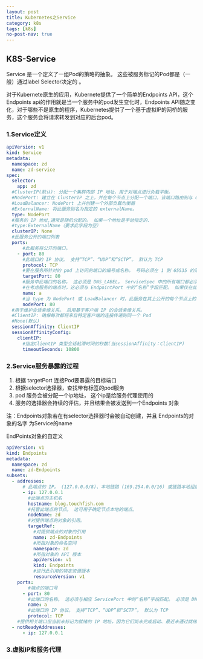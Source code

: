 ```yaml
---
layout: post
title: Kubernetes之Service
category: k8s
tags: [k8s]
no-post-nav: true
---
```


## K8S-Service



 Service 是一个定义了一组Pod的策略的抽象。 这些被服务标记的Pod都是（一般）通过label Selector决定的 。

 对于Kubernete原生的应用，Kubernete提供了一个简单的Endpoints API，这个Endpoints api的作用就是当一个服务中的pod发生变化时，Endpoints API随之变化，对于哪些不是原生的程序，Kubernetes提供了一个基于虚拟IP的网桥的服务，这个服务会将请求转发到对应的后台pod。

### 1.Service定义

```yaml
apiVersion: v1
kind: Service
metadata:
  namespace: zd
  name: zd-service
spec:
  selector:
    app: zd
  #ClusterIP(默认): 分配一个集群内部 IP 地址，用于对端点进行负载平衡。
  #NodePort: 建立在 ClusterIP 之上，并在每个节点上分配一个端口，该端口路由到与 clusterIP 相同的端点。
  #LoadBalancer: NodePort 上并创建一个外部负载均衡器
  #ExternalName: 将此服务别名为指定的 externalName。
  type: NodePort
  #服务的 IP 地址,通常是随机分配的。 如果一个地址是手动指定的.
  #type:ExternalName（要求此字段为空）
  clusterIP: None
  #此服务公开的端口列表
  ports:
      #此服务将公开的端口。
    - port: 80
      #此端口的 IP 协议。 支持“TCP”、“UDP”和“SCTP”。 默认为 TCP
      protocol: TCP
      #要在服务所针对的 pod 上访问的端口的编号或名称。 号码必须在 1 到 65535 的范围内。名称必须是 IANA SVC NAME
      targetPort: 80
      #服务中此端口的名称。 这必须是 DNS_LABEL。 ServiceSpec 中的所有端口都必须具有唯一的名称。
      #在考虑服务的端点时，这必须与 EndpointPort 中的“名称”字段匹配。 如果仅在此服务上定义了一个 ServicePort，则可选。
      name: a
      #当 type 为 NodePort 或 LoadBalancer 时，此服务在其上公开的每个节点上的端口
      nodePort: 80
  #用于维护会话亲缘关系。 启用基于客户端 IP 的会话亲缘关系。
  #ClientIP: 确保每次都将来自特定客户端的连接传递到同一个 Pod
  #None(默认)
  sessionAffinity: ClientIP
  sessionAffinityConfig:
    clientIP:
      #指定ClientIP 类型会话粘滞时间的秒数(当sessionAffinity：ClientIP)
      timeoutSeconds: 10800
```



### 2.Service服务暴露的过程

1. 根据 targetPort 连接Pod要暴露的目标端口
2. 根据selector选择器，查找带有标签的pod服务
3. pod 服务会被分配一个ip地址， 这个ip是给服务代理使用的 
4. 服务的选择器会持续的评估，并且结果会被发送到一个Endpoints 对象 

注：Endpoints对象若在有selector选择器时会被自动创建，并且 Endpoints的对象的名字 为Service的name



EndPoints对象的自定义

```yaml
apiVersion: v1
kind: Endpoints
metadata:
  namespace: zd
  name: zd-Endpoints
subsets:
  - addresses:
      # 此端点的 IP。 (127.0.0.0/8)、本地链路 (169.254.0.0/16) 或链路本地组播 ((224.0.0.0/24)。IPv6 也被接受
      - ip: 127.0.0.1
        #此端点的主机名
        hostname: blog.touchfish.com
        #托管此端点的节点。 这可用于确定节点本地的端点。
        nodeName: zd
        #对提供端点的对象的引用。
        targetRef:
          #对提供端点的对象的引用
          name: zd-Endpoints
          #所指对象的命名空间
          namespace: zd
          #所指对象的 API 版本
          apiVersion: v1
          kind: Endpoints
          #进行此引用的特定资源版本
          resourceVersion: v1
    ports:
        #端点的端口号
      - port: 80
        #此端口的名称。 这必须与相应 ServicePort 中的“名称”字段匹配。 必须是 DNS_LABEL。 仅当定义了一个端口时才可选。
        name: a
        #此端口的 IP 协议。 支持“TCP”、“UDP”和“SCTP”。 默认为 TCP
        protocol: TCP
    #提供相关端口但当前未标记为就绪的 IP 地址，因为它们尚未完成启动、最近未通过就绪检查或最近未通过活动检查。
  - notReadyAddresses:
      - ip: 127.0.0.1
```



### 3.虚拟IP和服务代理

